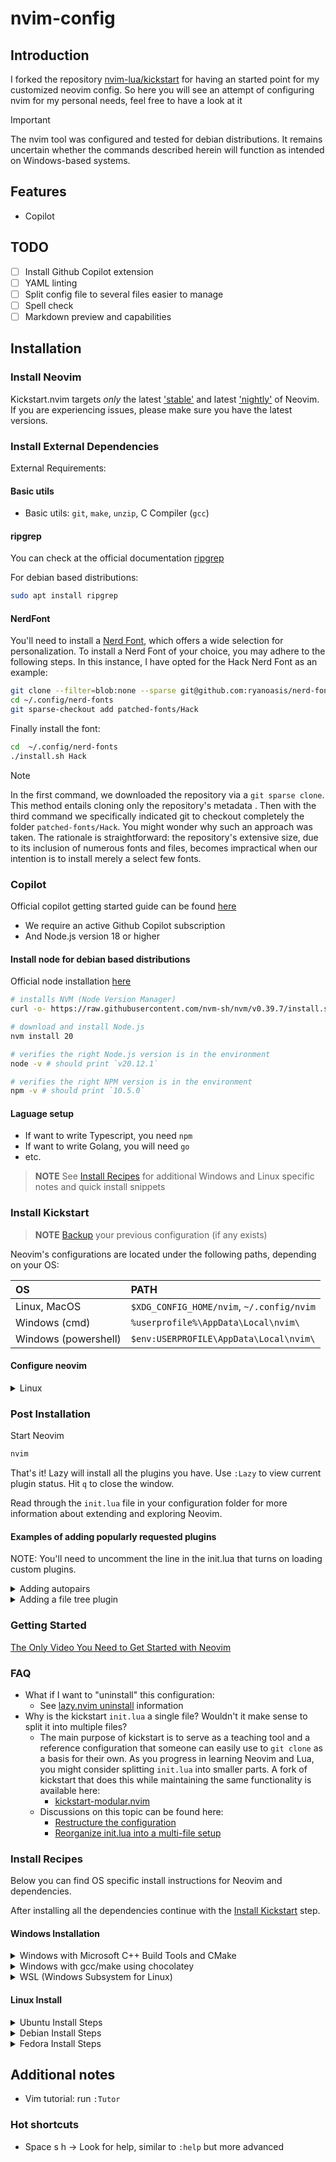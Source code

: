 # nvim-config

## Introduction

I forked the repository [nvim-lua/kickstart](https://github.com/nvim-lua/kickstart.nvim) for having an started point for my customized neovim config.
So here you will see an attempt of configuring nvim for my personal needs,
feel free to have a look at it

> [!IMPORTANT]
> The nvim tool was configured and tested for debian distributions. It remains uncertain whether the commands described herein will function as intended on Windows-based systems.

## Features

- Copilot

## TODO

- [ ] Install Github Copilot extension
- [ ] YAML linting
- [ ] Split config file to several files easier to manage
- [ ] Spell check
- [ ] Markdown preview and capabilities

## Installation

### Install Neovim

Kickstart.nvim targets *only* the latest
['stable'](https://github.com/neovim/neovim/releases/tag/stable) and latest
['nightly'](https://github.com/neovim/neovim/releases/tag/nightly) of Neovim.
If you are experiencing issues, please make sure you have the latest versions.

### Install External Dependencies

External Requirements:

#### Basic utils

- Basic utils: `git`, `make`, `unzip`, C Compiler (`gcc`)

#### ripgrep

You can check at the official documentation [ripgrep](https://github.com/BurntSushi/ripgrep#installation)

For debian based distributions:

```sh
sudo apt install ripgrep
```

#### NerdFont

You'll need to install a [Nerd Font](https://github.com/ryanoasis/nerd-fonts),
which offers a wide selection for personalization. To install a Nerd Font of
your choice, you may adhere to the following steps. In this instance, I have
opted for the Hack Nerd Font as an example:


```sh
git clone --filter=blob:none --sparse git@github.com:ryanoasis/nerd-fonts ~/.config/nerd-fonts
cd ~/.config/nerd-fonts
git sparse-checkout add patched-fonts/Hack
```

Finally install the font:

```sh
cd  ~/.config/nerd-fonts
./install.sh Hack
```

> [!NOTE]
> In the first command, we downloaded the repository via a ```git sparse clone```.
> This method entails cloning only the repository's metadata .
> Then with the third command we specifically indicated git
> to checkout completely the folder ```patched-fonts/Hack```.
> You might wonder why such an approach was taken. The rationale is
> straightforward: the repository's extensive size, due to its inclusion of
> numerous fonts and files, becomes impractical when our intention is to
> install merely a select few fonts.

### Copilot

Official copilot getting started guide can be found [here](https://docs.github.com/en/copilot/using-github-copilot/getting-started-with-github-copilot?tool=vimneovim#prerequisites-3)

- We require an active Github Copilot subscription
- And Node.js version 18 or higher

#### Install node for debian based distributions

Official node installation [here](https://nodejs.org/en/download/package-manager)

```bash
# installs NVM (Node Version Manager)
curl -o- https://raw.githubusercontent.com/nvm-sh/nvm/v0.39.7/install.sh | bash

# download and install Node.js
nvm install 20

# verifies the right Node.js version is in the environment
node -v # should print `v20.12.1`

# verifies the right NPM version is in the environment
npm -v # should print `10.5.0`
```

#### Laguage setup

- If want to write Typescript, you need `npm`
- If want to write Golang, you will need `go`
- etc.

> **NOTE**
> See [Install Recipes](#Install-Recipes) for additional Windows and Linux specific notes
> and quick install snippets

### Install Kickstart

> **NOTE**
> [Backup](#FAQ) your previous configuration (if any exists)

Neovim's configurations are located under the following paths, depending on your OS:

| OS | PATH |
| :- | :--- |
| Linux, MacOS | `$XDG_CONFIG_HOME/nvim`, `~/.config/nvim` |
| Windows (cmd)| `%userprofile%\AppData\Local\nvim\` |
| Windows (powershell)| `$env:USERPROFILE\AppData\Local\nvim\` |

#### Configure neovim


<details><summary> Linux </summary>

For those indifferent to the repository's storage location, direct cloning
into the designated configuration space is feasible:

```sh
git clone https://github.com/Hulidex/nvim-config ~/.config/nvim
```

If you rather prefer to allocate the repository to an alternative directory, you should
create a symbolic link from the repository to the nvim configuration directory,
thus ensuring any modifications within the repository are automatically reflected

```sh
git clone https://github.com/Hulidex/nvim-config <your_path>/nvim
ln -s <your_path>/nvim ~/.config
```

</details>


### Post Installation

Start Neovim

```sh
nvim
```

That's it! Lazy will install all the plugins you have. Use `:Lazy` to view
current plugin status. Hit `q` to close the window.

Read through the `init.lua` file in your configuration folder for more
information about extending and exploring Neovim.


#### Examples of adding popularly requested plugins

NOTE: You'll need to uncomment the line in the init.lua that turns on loading custom plugins.

<details>
  <summary>Adding autopairs</summary>

This will automatically install [windwp/nvim-autopairs](https://github.com/windwp/nvim-autopairs)
and enable it on startup. For more information, see documentation for
[lazy.nvim](https://github.com/folke/lazy.nvim).

In the file: `lua/custom/plugins/autopairs.lua`, add:

```lua
-- File: lua/custom/plugins/autopairs.lua

return {
  "windwp/nvim-autopairs",
  -- Optional dependency
  dependencies = { 'hrsh7th/nvim-cmp' },
  config = function()
    require("nvim-autopairs").setup {}
    -- If you want to automatically add `(` after selecting a function or method
    local cmp_autopairs = require('nvim-autopairs.completion.cmp')
    local cmp = require('cmp')
    cmp.event:on(
      'confirm_done',
      cmp_autopairs.on_confirm_done()
    )
  end,
}
```

</details>
<details>
  <summary>Adding a file tree plugin</summary>

This will install the tree plugin and add the command `:Neotree` for you.
For more information, see the documentation at
[neo-tree.nvim](https://github.com/nvim-neo-tree/neo-tree.nvim).

In the file: `lua/custom/plugins/filetree.lua`, add:

```lua
-- File: lua/custom/plugins/filetree.lua

return {
  "nvim-neo-tree/neo-tree.nvim",
  version = "*",
  dependencies = {
    "nvim-lua/plenary.nvim",
    "nvim-tree/nvim-web-devicons", -- not strictly required, but recommended
    "MunifTanjim/nui.nvim",
  },
  config = function ()
    require('neo-tree').setup {}
  end,
}
```

</details>

### Getting Started

[The Only Video You Need to Get Started with Neovim](https://youtu.be/m8C0Cq9Uv9o)

### FAQ

* What if I want to "uninstall" this configuration:
  * See [lazy.nvim uninstall](https://github.com/folke/lazy.nvim#-uninstalling) information
* Why is the kickstart `init.lua` a single file? Wouldn't it make sense to split it into multiple files?
  * The main purpose of kickstart is to serve as a teaching tool and a reference
    configuration that someone can easily use to `git clone` as a basis for their own.
    As you progress in learning Neovim and Lua, you might consider splitting `init.lua`
    into smaller parts. A fork of kickstart that does this while maintaining the 
    same functionality is available here:
    * [kickstart-modular.nvim](https://github.com/dam9000/kickstart-modular.nvim)
  * Discussions on this topic can be found here:
    * [Restructure the configuration](https://github.com/nvim-lua/kickstart.nvim/issues/218)
    * [Reorganize init.lua into a multi-file setup](https://github.com/nvim-lua/kickstart.nvim/pull/473)

### Install Recipes

Below you can find OS specific install instructions for Neovim and dependencies.

After installing all the dependencies continue with the [Install Kickstart](#Install-Kickstart) step.

#### Windows Installation

<details><summary>Windows with Microsoft C++ Build Tools and CMake</summary>
Installation may require installing build tools and updating the run command for `telescope-fzf-native`

See `telescope-fzf-native` documentation for [more details](https://github.com/nvim-telescope/telescope-fzf-native.nvim#installation)

This requires:

- Install CMake and the Microsoft C++ Build Tools on Windows

```lua
{'nvim-telescope/telescope-fzf-native.nvim', build = 'cmake -S. -Bbuild -DCMAKE_BUILD_TYPE=Release && cmake --build build --config Release && cmake --install build --prefix build' }
```
</details>
<details><summary>Windows with gcc/make using chocolatey</summary>
Alternatively, one can install gcc and make which don't require changing the config,
the easiest way is to use choco:

1. install [chocolatey](https://chocolatey.org/install)
either follow the instructions on the page or use winget,
run in cmd as **admin**:
```
winget install --accept-source-agreements chocolatey.chocolatey
```

2. install all requirements using choco, exit previous cmd and
open a new one so that choco path is set, and run in cmd as **admin**:
```
choco install -y neovim git ripgrep wget fd unzip gzip mingw make
```
</details>
<details><summary>WSL (Windows Subsystem for Linux)</summary>

```
wsl --install
wsl
sudo add-apt-repository ppa:neovim-ppa/unstable -y
sudo apt update
sudo apt install make gcc ripgrep unzip neovim
```
</details>

#### Linux Install
<details><summary>Ubuntu Install Steps</summary>

```
sudo add-apt-repository ppa:neovim-ppa/unstable -y
sudo apt update
sudo apt install make gcc ripgrep unzip neovim
```
</details>
<details><summary>Debian Install Steps</summary>

```
sudo apt update
sudo apt install make gcc ripgrep unzip git
echo "deb https://deb.debian.org/debian unstable main" | sudo tee -a /etc/apt/sources.list
sudo apt update
sudo apt install -t unstable neovim
```
</details>
<details><summary>Fedora Install Steps</summary>

```
sudo dnf install -y gcc make git ripgrep fd-find neovim
```
</details>

## Additional notes

- Vim tutorial: run ```:Tutor```

### Hot shortcuts 

- Space s h  -> Look for help, similar to ```:help``` but more advanced

